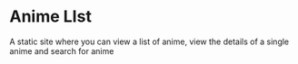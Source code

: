 # Anime LIst

A static site where you can view a list of anime, view the details of a single anime and search for anime
